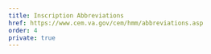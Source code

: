 ```yaml
---
title: Inscription Abbreviations
href: https://www.cem.va.gov/cem/hmm/abbreviations.asp
order: 4
private: true
---
```

